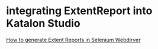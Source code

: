 integrating ExtentReport into Katalon Studio
======


[How to generate Extent Reports in Selenium Webdirver](https://www.softwaretestingmaterial.com/generate-extent-reports/)
